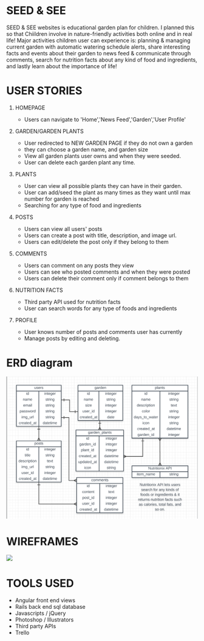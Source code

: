 # SEED & SEE

SEED & SEE websites is educational garden plan for children. I planned this so that Chiildren involve in nature-friendly activities both online and in real life! Major activities children user can experience is: planning & managing current garden with automatic watering schedule alerts, share interesting facts and events about their garden to news feed & communicate through comments, search for nutrition facts about any kind of food and ingredients, and lastly learn about the importance of life! 

# USER STORIES
1. HOMEPAGE
	* Users can navigate to 'Home','News Feed','Garden','User Profile'

2. GARDEN/GARDEN PLANTS
	* User redirected to NEW GARDEN PAGE if they do not own a garden
	* they can choose a garden name, and garden size
	* View all garden plants user owns and when they were seeded.
	* User can delete each garden plant any time.

3. PLANTS
	* User can view all possible plants they can have in their garden.
	* User can add/seed the plant as many times as they want until max number for garden is reached
	* Searching for any type of food and ingredients

4. POSTS 
	* Users can view all users' posts
	* Users can create a post with title, description, and image url.
	* Users can edit/delete the post only if they belong to them

5. COMMENTS
	* Users can comment on any posts they view
	* Users can see who posted comments and when they were posted
	* Users can delete their comment only if comment belongs to them

6. NUTRITION FACTS
	* Third party API used for nutrition facts
	* User can search words for any type of foods and ingredients

7. PROFILE
	* User knows number of posts and comments user has currently
	* Manage posts by editing and deleting.

# ERD diagram

![](/public/images/seedAndSeeERD.jpg?raw=true)

# WIREFRAMES

![](/public/gimages/seedAndSeeWireframe.jpg?raw=true)

# TOOLS USED

* Angular front end views
* Rails back end sql database
* Javascripts / jQuery
* Photoshop / Illustrators
* Third party APIs
* Trello
